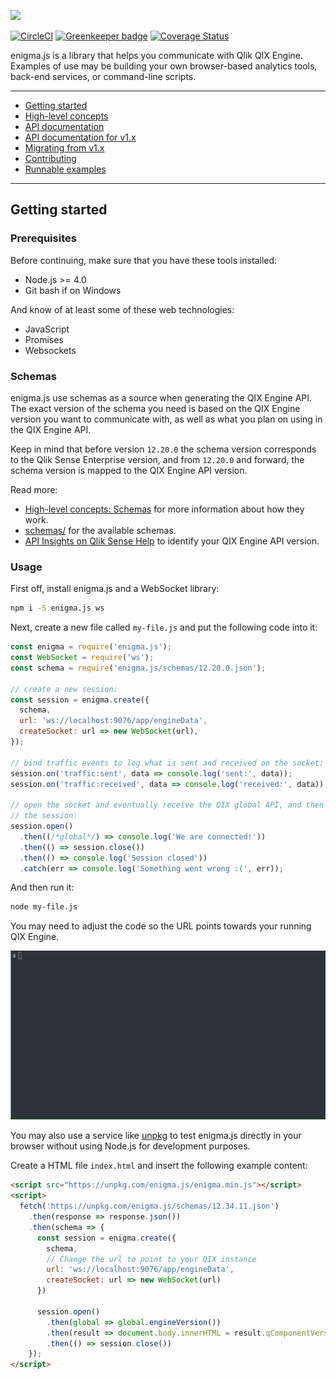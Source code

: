 ![](enigma.png)

[![CircleCI](https://circleci.com/gh/qlik-oss/enigma.js.svg?style=shield)](https://circleci.com/gh/qlik-oss/enigma.js)
[![Greenkeeper badge](https://badges.greenkeeper.io/qlik-oss/enigma.js.svg)](https://greenkeeper.io/)
[![Coverage Status](https://img.shields.io/coveralls/qlik-oss/enigma.js/master.svg)](https://coveralls.io/github/qlik-oss/enigma.js)

enigma.js is a library that helps you communicate with Qlik QIX Engine. Examples of use may be building your own browser-based analytics tools, back-end services, or command-line scripts.

---

- [Getting started](#getting-started)
- [High-level concepts](./docs/concepts.md#high-level-concepts)
- [API documentation](./docs/api.md#api-documentation)
- [API documentation for v1.x](https://github.com/qlik-oss/enigma.js/tree/v1.x/docs#overview)
- [Migrating from v1.x](./docs/migrate-v1.md#migrating-from-version-1x)
- [Contributing](./.github/CONTRIBUTING.md#contributing-to-enigmajs)
- [Runnable examples](./examples/README.md#runnable-examples)

---

## Getting started

### Prerequisites

Before continuing, make sure that you have these tools installed:

* Node.js >= 4.0
* Git bash if on Windows

And know of at least some of these web technologies:

* JavaScript
* Promises
* Websockets

### Schemas

enigma.js use schemas as a source when generating the QIX Engine API. The exact
version of the schema you need is based on the QIX Engine version you want to
communicate with, as well as what you plan on using in the QIX Engine API.

Keep in mind that before version `12.20.0` the schema version corresponds to the
Qlik Sense Enterprise version, and from `12.20.0` and forward, the schema version
is mapped to the QIX Engine API version.

Read more:

* [High-level concepts: Schemas](./docs/concepts.md#schemas-the-qix-interface) for more information about how they work.
* [schemas/](/schemas) for the available schemas.
* [API Insights on Qlik Sense Help](https://api-insights.qlik.com/#/manifest) to identify your QIX Engine API version.

### Usage

First off, install enigma.js and a WebSocket library:

```sh
npm i -S enigma.js ws
```

Next, create a new file called `my-file.js` and put the following code into it:

```js
const enigma = require('enigma.js');
const WebSocket = require('ws');
const schema = require('enigma.js/schemas/12.20.0.json');

// create a new session:
const session = enigma.create({
  schema,
  url: 'ws://localhost:9076/app/engineData',
  createSocket: url => new WebSocket(url),
});

// bind traffic events to log what is sent and received on the socket:
session.on('traffic:sent', data => console.log('sent:', data));
session.on('traffic:received', data => console.log('received:', data));

// open the socket and eventually receive the QIX global API, and then close
// the session:
session.open()
  .then((/*global*/) => console.log('We are connected!'))
  .then(() => session.close())
  .then(() => console.log('Session closed'))
  .catch(err => console.log('Something went wrong :(', err));
```

And then run it:

```sh
node my-file.js
```

You may need to adjust the code so the URL points towards your running QIX Engine.

![/getting-started.gif](/getting-started.gif)
  
You may also use a service like [unpkg](https://unpkg.com/#/) to test enigma.js directly in your browser without using Node.js for development purposes.  

Create a HTML file `index.html` and insert the following example content:

```html
<script src="https://unpkg.com/enigma.js/enigma.min.js"></script>
<script>
  fetch('https://unpkg.com/enigma.js/schemas/12.34.11.json')
    .then(response => response.json())
    .then(schema => {
      const session = enigma.create({
        schema,
        // Change the url to point to your QIX instance
        url: 'ws://localhost:9076/app/engineData',
        createSocket: url => new WebSocket(url)
      })

      session.open()
        .then(global => global.engineVersion())
        .then(result => document.body.innerHTML = result.qComponentVersion)
        .then(() => session.close())
    });
</script>
```
